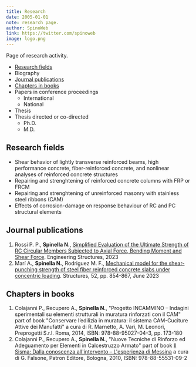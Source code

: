 ```yaml
---
title: Research
date: 2005-01-01
note: research page.
author: SpinoWeb
link: https://twitter.com/spinoweb
image: logo.png
---
```


Page of research activity.

<!-- end -->

- <a href="#ResearchFields">Research fields</a>
- Biography
- <a href="#JournalPublications">Journal publications</a>
- <a href="#ChaptersInBooks">Chapters in books</a>
- Papers in conference proceedings
  - International
  - National
- Thesis
- Thesis directed or co-directed
  - Ph.D.
  - M.D.

## Research fields

<a name="ResearchFields"></a>

- Shear behavior of lightly transverse reinforced beams, high performance concrete, fiber-reinforced concrete, and nonlinear analyses of reinforced concrete structures
- Repairing and strenghtening of reinforced concrete columns with FRP or FRCM
- Repairing and strenghtening of unreinforced masonry with stainless steel ribbons (CAM)
- Effects of corrosion-damage on response behaviour of RC and PC structural elements

## Journal publications

<a name="JournalPublications"></a>

1. Rossi P. P., **Spinella N.**, <a href="#JournalPublications" target="_blank">Simplified Evaluation of the Ultimate Strength of RC Circular Members Subjected to Axial Force, Bending Moment and Shear Force</a>. Engineering Structures, 2023
2. Marí A., **Spinella N.**, Rodriguez M. F., <a href="https://doi.org/10.1016/j.istruc.2023.04.035" target="_blank">Mechanical model for the shear-punching strength of steel fiber reinforced concrete slabs under concentric loading</a>. Structures, 52, pp. 854-867, June 2023

## Chapters in books

<a name="ChaptersInBooks"></a>

1. Colajanni P., Recupero A., **Spinella N.**, "Progetto INCAMMINO – Indagini sperimentali su elementi strutturali in muratura rinforzati con il CAM" part of book "Conservare l’edilizia in muratura: il sistema CAM-Cuciture Attive dei Manufatti" a cura di R. Marnetto, A. Vari, M. Leonori, Preprogetti S.r.l. Roma, 2014, ISBN: 978-88-95027-04-3, pp. 173-180
2. Colajanni P., Recupero A., **Spinella N.**, "Nuove Tecniche di Rinforzo ed Adeguamento per Elementi in Calcestruzzo Armato" part of book <a href="http://www.patroneditore.com/volumi/9788855531092/il-sisma-dalla-conoscenza-all-intervento-l-esperienza-di-messina" target="_blank">Il Sisma: Dalla conoscenza all'intervento – L'esperienza di Messina</a> a cura di G. Falsone, Patron Editore, Bologna, 2010, ISBN: 978-88-55531-09-2
